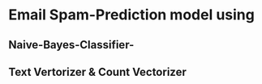 # Email Spam-Prediction model using
## Naive-Bayes-Classifier-
## Text Vertorizer & Count Vectorizer
